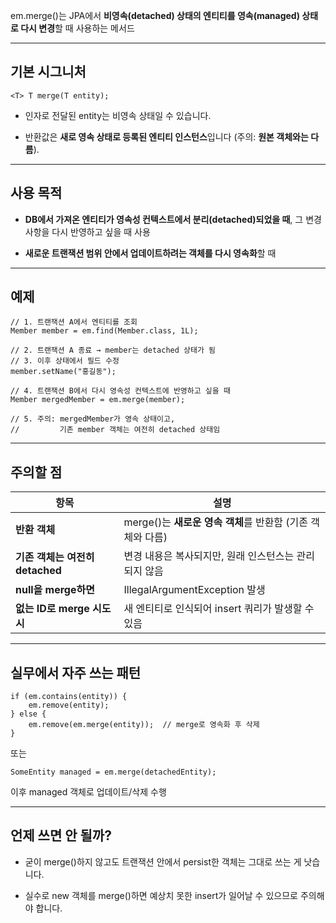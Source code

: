 em.merge()는 JPA에서 **비영속(detached) 상태의 엔티티를 영속(managed) 상태로 다시 변경**할 때 사용하는 메서드

---

## **기본 시그니처**

```
<T> T merge(T entity);
```

- 인자로 전달된 entity는 비영속 상태일 수 있습니다.
    
- 반환값은 **새로 영속 상태로 등록된 엔티티 인스턴스**입니다 (주의: **원본 객체와는 다름**).
    

---

## **사용 목적**

- **DB에서 가져온 엔티티가 영속성 컨텍스트에서 분리(detached)되었을 때**, 그 변경사항을 다시 반영하고 싶을 때 사용
    
- **새로운 트랜잭션 범위 안에서 업데이트하려는 객체를 다시 영속화**할 때
    

---

## **예제**

```
// 1. 트랜잭션 A에서 엔티티를 조회
Member member = em.find(Member.class, 1L);

// 2. 트랜잭션 A 종료 → member는 detached 상태가 됨
// 3. 이후 상태에서 필드 수정
member.setName("홍길동");

// 4. 트랜잭션 B에서 다시 영속성 컨텍스트에 반영하고 싶을 때
Member mergedMember = em.merge(member);

// 5. 주의: mergedMember가 영속 상태이고,
//         기존 member 객체는 여전히 detached 상태임
```

---

## **주의할 점**

|**항목**|**설명**|
|---|---|
|**반환 객체**|merge()는 **새로운 영속 객체**를 반환함 (기존 객체와 다름)|
|**기존 객체는 여전히 detached**|변경 내용은 복사되지만, 원래 인스턴스는 관리되지 않음|
|**null을 merge하면**|IllegalArgumentException 발생|
|**없는 ID로 merge 시도 시**|새 엔티티로 인식되어 insert 쿼리가 발생할 수 있음|

---

## **실무에서 자주 쓰는 패턴**

```
if (em.contains(entity)) {
    em.remove(entity);
} else {
    em.remove(em.merge(entity));  // merge로 영속화 후 삭제
}
```

또는

```
SomeEntity managed = em.merge(detachedEntity);
```

이후 managed 객체로 업데이트/삭제 수행

---

## **언제 쓰면 안 될까?**

- 굳이 merge()하지 않고도 트랜잭션 안에서 persist한 객체는 그대로 쓰는 게 낫습니다.
    
- 실수로 new 객체를 merge()하면 예상치 못한 insert가 일어날 수 있으므로 주의해야 합니다.
    